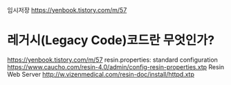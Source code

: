 임시저장
https://yenbook.tistory.com/m/57



# 레거시(Legacy Code)코드란 무엇인가?
https://yenbook.tistory.com/m/57
resin.properties: standard configuration
https://www.caucho.com/resin-4.0/admin/config-resin-properties.xtp
Resin Web Server
http://w.vizenmedical.com/resin-doc/install/httpd.xtp







